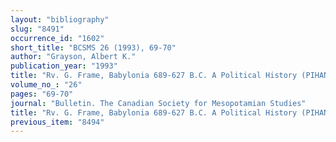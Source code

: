 ```yaml
---
layout: "bibliography"
slug: "8491"
occurrence_id: "1602"
short_title: "BCSMS 26 (1993), 69-70"
author: "Grayson, Albert K."
publication_year: "1993"
title: "Rv. G. Frame, Babylonia 689-627 B.C. A Political History (PIHANS 69, 1992)"
volume_no_: "26"
pages: "69-70"
journal: "Bulletin. The Canadian Society for Mesopotamian Studies"
title: "Rv. G. Frame, Babylonia 689-627 B.C. A Political History (PIHANS 69, 1992)"
previous_item: "8494"
---
```

